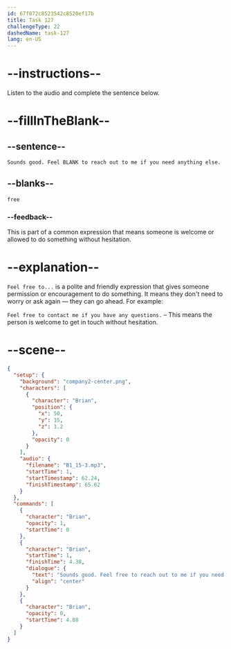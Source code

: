 ```yaml
---
id: 67f072c8523542c8520ef17b
title: Task 127
challengeType: 22
dashedName: task-127
lang: en-US
---
```


<!-- (Audio) Brian: Sounds good. Feel free to reach out to me if you need anything else. -->

# --instructions--

Listen to the audio and complete the sentence below.

# --fillInTheBlank--

## --sentence--

`Sounds good. Feel BLANK to reach out to me if you need anything else.`

## --blanks--

`free`

### --feedback--

This is part of a common expression that means someone is welcome or allowed to do something without hesitation.

# --explanation--

`Feel free to...` is a polite and friendly expression that gives someone permission or encouragement to do something. It means they don't need to worry or ask again — they can go ahead. For example:

`Feel free to contact me if you have any questions.` – This means the person is welcome to get in touch without hesitation.

# --scene--

```json
{
  "setup": {
    "background": "company2-center.png",
    "characters": [
      {
        "character": "Brian",
        "position": {
          "x": 50,
          "y": 15,
          "z": 1.2
        },
        "opacity": 0
      }
    ],
    "audio": {
      "filename": "B1_15-3.mp3",
      "startTime": 1,
      "startTimestamp": 62.24,
      "finishTimestamp": 65.62
    }
  },
  "commands": [
    {
      "character": "Brian",
      "opacity": 1,
      "startTime": 0
    },
    {
      "character": "Brian",
      "startTime": 1,
      "finishTime": 4.38,
      "dialogue": {
        "text": "Sounds good. Feel free to reach out to me if you need anything else.",
        "align": "center"
      }
    },
    {
      "character": "Brian",
      "opacity": 0,
      "startTime": 4.88
    }
  ]
}
```
